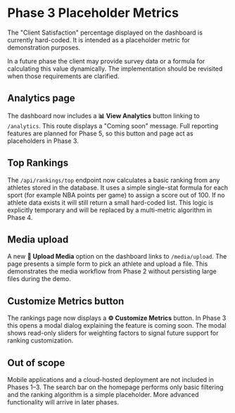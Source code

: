 # Phase 3 Placeholder Metrics

The "Client Satisfaction" percentage displayed on the dashboard is currently hard-coded. It is intended as a placeholder metric for demonstration purposes.

In a future phase the client may provide survey data or a formula for calculating this value dynamically. The implementation should be revisited when those requirements are clarified.

## Analytics page

The dashboard now includes a **📊 View Analytics** button linking to `/analytics`. This route displays a "Coming soon" message. Full reporting features are planned for Phase 5, so this button and page act as placeholders in Phase 3.

## Top Rankings

The `/api/rankings/top` endpoint now calculates a basic ranking from any
athletes stored in the database. It uses a simple single-stat formula for each
sport (for example NBA points per game) to assign a score out of 100. If no
athlete data exists it will still return a small hard-coded list. This logic is
explicitly temporary and will be replaced by a multi-metric algorithm in
Phase 4.

## Media upload

A new **📁 Upload Media** option on the dashboard links to `/media/upload`. The page presents a simple form to pick an athlete and upload a file. This demonstrates the media workflow from Phase 2 without persisting large files during the demo.

## Customize Metrics button

The rankings page now displays a **⚙️ Customize Metrics** button. In Phase 3 this opens a modal dialog explaining the feature is coming soon. The modal shows read-only sliders for weighting factors to signal future support for ranking customization.

## Out of scope

Mobile applications and a cloud-hosted deployment are not included in Phases 1–3.
The search bar on the homepage performs only basic filtering and the ranking
algorithm is a simple placeholder. More advanced functionality will arrive in
later phases.
